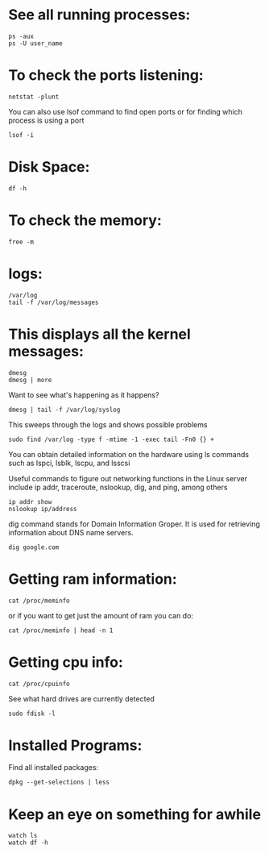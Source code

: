 # See all running processes:
```
ps -aux
ps -U user_name
```

# To check the ports listening:

```
netstat -plunt
```
You can also use lsof command to find open ports or for finding which process is using a port
```
lsof -i
```

# Disk Space: 
```
df -h
```

# To check the memory:
```
free -m
```

# logs:
```
/var/log
tail -f /var/log/messages
```

# This displays all the kernel messages:
```
dmesg 
dmesg | more 
```
Want to see what's happening as it happens? 
```
dmesg | tail -f /var/log/syslog
```
This sweeps through the logs and shows possible problems
```
sudo find /var/log -type f -mtime -1 -exec tail -Fn0 {} +
```

You can obtain detailed information on the hardware using ls commands such as lspci, lsblk, lscpu, and lsscsi

Useful commands to figure out networking functions in the Linux server include ip addr, traceroute, nslookup, dig, and ping, among others
```
ip addr show
nslookup ip/address
```
dig command stands for Domain Information Groper. It is used for retrieving information about DNS name servers.
```
dig google.com
```

# Getting ram information:
```
cat /proc/meminfo
```
or if you want to get just the amount of ram you can do:
```
cat /proc/meminfo | head -n 1
```

# Getting cpu info:
```
cat /proc/cpuinfo
```
See what hard drives are currently detected
```
sudo fdisk -l
```

# Installed Programs:
Find all installed packages:
```
dpkg --get-selections | less
```

# Keep an eye on something for awhile
```
watch ls
watch df -h
```
